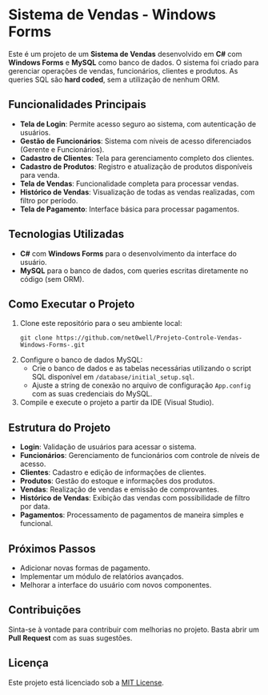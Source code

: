 <h1>Sistema de Vendas - Windows Forms</h1>

<p>Este é um projeto de um <strong>Sistema de Vendas</strong> desenvolvido em <strong>C#</strong> com <strong>Windows Forms</strong> e <strong>MySQL</strong> como banco de dados. O sistema foi criado para gerenciar operações de vendas, funcionários, clientes e produtos. As queries SQL são <strong>hard coded</strong>, sem a utilização de nenhum ORM.</p>

<h2>Funcionalidades Principais</h2>
<ul>
    <li><strong>Tela de Login</strong>: Permite acesso seguro ao sistema, com autenticação de usuários.</li>
    <li><strong>Gestão de Funcionários</strong>: Sistema com níveis de acesso diferenciados (Gerente e Funcionários).</li>
    <li><strong>Cadastro de Clientes</strong>: Tela para gerenciamento completo dos clientes.</li>
    <li><strong>Cadastro de Produtos</strong>: Registro e atualização de produtos disponíveis para venda.</li>
    <li><strong>Tela de Vendas</strong>: Funcionalidade completa para processar vendas.</li>
    <li><strong>Histórico de Vendas</strong>: Visualização de todas as vendas realizadas, com filtro por período.</li>
    <li><strong>Tela de Pagamento</strong>: Interface básica para processar pagamentos.</li>
</ul>

<h2>Tecnologias Utilizadas</h2>
<ul>
    <li><strong>C#</strong> com <strong>Windows Forms</strong> para o desenvolvimento da interface do usuário.</li>
    <li><strong>MySQL</strong> para o banco de dados, com queries escritas diretamente no código (sem ORM).</li>
</ul>

<h2>Como Executar o Projeto</h2>
<ol>
    <li>Clone este repositório para o seu ambiente local:
        <pre><code>git clone https://github.com/net0well/Projeto-Controle-Vendas-Windows-Forms-.git</code></pre>
    </li>
    <li>Configure o banco de dados MySQL:
        <ul>
            <li>Crie o banco de dados e as tabelas necessárias utilizando o script SQL disponível em <code>/database/initial_setup.sql</code>.</li>
            <li>Ajuste a string de conexão no arquivo de configuração <code>App.config</code> com as suas credenciais do MySQL.</li>
        </ul>
    </li>
    <li>Compile e execute o projeto a partir da IDE (Visual Studio).</li>
</ol>

<h2>Estrutura do Projeto</h2>
<ul>
    <li><strong>Login</strong>: Validação de usuários para acessar o sistema.</li>
    <li><strong>Funcionários</strong>: Gerenciamento de funcionários com controle de níveis de acesso.</li>
    <li><strong>Clientes</strong>: Cadastro e edição de informações de clientes.</li>
    <li><strong>Produtos</strong>: Gestão do estoque e informações dos produtos.</li>
    <li><strong>Vendas</strong>: Realização de vendas e emissão de comprovantes.</li>
    <li><strong>Histórico de Vendas</strong>: Exibição das vendas com possibilidade de filtro por data.</li>
    <li><strong>Pagamentos</strong>: Processamento de pagamentos de maneira simples e funcional.</li>
</ul>

<h2>Próximos Passos</h2>
<ul>
    <li>Adicionar novas formas de pagamento.</li>
    <li>Implementar um módulo de relatórios avançados.</li>
    <li>Melhorar a interface do usuário com novos componentes.</li>
</ul>

<h2>Contribuições</h2>
<p>Sinta-se à vontade para contribuir com melhorias no projeto. Basta abrir um <strong>Pull Request</strong> com as suas sugestões.</p>

<h2>Licença</h2>
<p>Este projeto está licenciado sob a <a href="LICENSE">MIT License</a>.</p>
